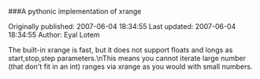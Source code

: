 ###A pythonic implementation of xrange

Originally published: 2007-06-04 18:34:55
Last updated: 2007-06-04 18:34:55
Author: Eyal Lotem

The built-in xrange is fast, but it does not support floats and longs as start,stop,step parameters.\nThis means you cannot iterate large number (that don't fit in an int) ranges via xrange as you would with small numbers.